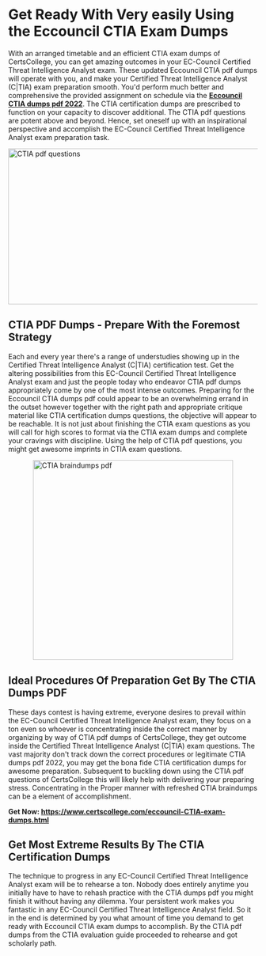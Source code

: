 <h1><strong>Get Ready With Very easily Using the Eccouncil CTIA Exam Dumps&nbsp;</strong></h1>
<p><span style="font-weight: 400;">With an arranged timetable and an efficient  CTIA exam dumps of CertsCollege, you can get amazing outcomes in your EC-Council Certified Threat Intelligence Analyst  exam. These updated Eccouncil CTIA pdf dumps will operate with you, and make your Certified Threat Intelligence Analyst (C|TIA) exam preparation smooth. You'd perform much better and comprehensive the provided assignment on schedule via the <strong><a href="https://www.certscollege.com/eccouncil-CTIA-exam-dumps.html">Eccouncil CTIA dumps pdf 2022</a></strong>. The CTIA certification dumps are prescribed to function on your capacity to discover additional. The  CTIA pdf questions are potent above and beyond. Hence, set oneself up with an inspirational perspective and accomplish the EC-Council Certified Threat Intelligence Analyst  exam preparation task.&nbsp;</span></p>
<p><span style="font-weight: 400;"><img style="display: block; margin-left: auto; margin-right: auto;" src="https://i.ibb.co/CPDK3ps/Yellow-and-Blue-Initiative-Blog-Banner.png" alt="CTIA pdf questions" width="559" height="315" /></span></p>
<h2><strong>CTIA PDF Dumps - Prepare With the Foremost Strategy</strong></h2>
<p><span style="font-weight: 400;">Each and every year there's a range of understudies showing up in the Certified Threat Intelligence Analyst (C|TIA) certification test. Get the altering possibilities from this EC-Council Certified Threat Intelligence Analyst  exam and just the people today who endeavor CTIA pdf dumps appropriately come by one of the most intense outcomes. Preparing for the Eccouncil CTIA dumps pdf could appear to be an overwhelming errand in the outset however together with the right path and appropriate critique material like CTIA certification dumps questions, the objective will appear to be reachable. It is not just about finishing the CTIA exam questions as you will call for high scores to format via the CTIA exam dumps and complete your cravings with discipline. Using the help of CTIA pdf questions, you might get awesome imprints in CTIA exam questions.</span></p>
<p><span style="font-weight: 400;"><a href="https://tinyurl.com/yvnph2r7"><img style="display: block; margin-left: auto; margin-right: auto;" src="https://i.ibb.co/9tMrhdY/Teacher-Appreciation-Invitation.png" alt="CTIA braindumps pdf " width="404" height="404" /></a></span></p>
<h2><strong>Ideal Procedures Of Preparation Get By The CTIA Dumps PDF</strong></h2>
<p><span style="font-weight: 400;">These days contest is having extreme, everyone desires to prevail within the EC-Council Certified Threat Intelligence Analyst  exam, they focus on a ton even so whoever is concentrating inside the correct manner by organizing by way of CTIA pdf dumps of CertsCollege, they get outcome inside the Certified Threat Intelligence Analyst (C|TIA) exam questions. The vast majority don't track down the correct procedures or legitimate CTIA dumps pdf 2022, you may get the bona fide CTIA certification dumps for awesome preparation. Subsequent to buckling down using the  CTIA pdf questions of CertsCollege this will likely help with delivering your preparing stress. Concentrating in the Proper manner with refreshed CTIA braindumps can be a element of accomplishment.</span></p>
<p><span style="font-weight: 400;"><strong>Get Now: <a href="https://www.certscollege.com/eccouncil-CTIA-exam-dumps.html">https://www.certscollege.com/eccouncil-CTIA-exam-dumps.html</a></strong></span></p>
<h2><strong>Get Most Extreme Results By The CTIA Certification Dumps</strong></h2>
<p><span style="font-weight: 400;">The technique to progress in any EC-Council Certified Threat Intelligence Analyst  exam will be to rehearse a ton. Nobody does entirely anytime you initially have to have to rehash practice with the CTIA dumps pdf you might finish it without having any dilemma. Your persistent work makes you fantastic in any EC-Council Certified Threat Intelligence Analyst  field. So it in the end is determined by you what amount of time you demand to get ready with Eccouncil CTIA exam dumps to accomplish. By the CTIA pdf dumps from the CTIA evaluation guide proceeded to rehearse and got scholarly path.</span></p>
